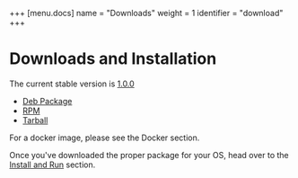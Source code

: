 +++
[menu.docs]
name = "Downloads"
weight = 1
identifier = "download"
+++


# Downloads and Installation

The current stable version is [1.0.0](https://github.com/thelastpickle/cassandra-reaper/releases/tag/1.0.0)

* [Deb Package](https://github.com/thelastpickle/cassandra-reaper/releases/download/1.0.0/reaper_1.0.0_amd64.deb)
* [RPM](https://github.com/thelastpickle/cassandra-reaper/releases/download/1.0.0/reaper-1.0.0-1.x86_64.rpm)
* [Tarball](https://github.com/thelastpickle/cassandra-reaper/releases/download/1.0.0/cassandra-reaper-1.0.0-release.tar.gz)
 
For a docker image, please see the Docker section.

Once you've downloaded the proper package for your OS, head over to the [Install and Run](install) section.